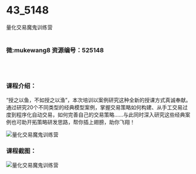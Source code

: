 # 43_5148
量化交易魔鬼训练营
<br/></br>
<h3>微:mukewang8 资源编号：525148</h3>
<br/></br>
<h3>课程介绍：</h3>
<p>“授之以鱼，不如授之以渔”，本次培训以案例研究这种全新的授课方式真诚奉献。通过研究20个不同类型的经典模型案例，掌握交易策略如何构建、从手工交易过度到程序化自动交易，如何完善自己的交易策略……与此同时深入研究这些经典案例也可助开拓策略研发思路，帮你插上翅膀，助你飞翔！</p>
<p><img src="https://www.ko996.com/wp-content/uploads/img/2019/06/s29776941-300x165.jpg" alt="量化交易魔鬼训练营"></p>
<h3>课程截图：</h3>
<p><img src="https://www.ko996.com/wp-content/uploads/img/2019/06/2-25.png" alt="量化交易魔鬼训练营"></p>
